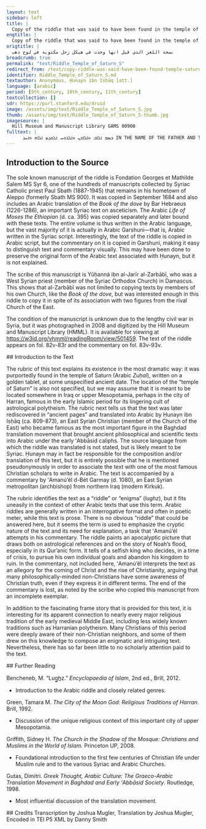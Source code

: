```yaml
---
layout: text
sidebar: left
title: |
  Copy of the riddle that was said to have been found in the temple of Saturn written on a golden tablet | نسخة اللغز الذي قيل انها وجدت في هيكل زحل مكتوبة في لوح ذهب
engtitle: |
  Copy of the riddle that was said to have been found in the temple of Saturn written on a golden tablet
origtitle: |
  نسخة اللغز الذي قيل انها وجدت في هيكل زحل مكتوبة في لوح ذهب
breadcrumb: true
permalink: "text/Riddle_Temple_of_Saturn_S"
redirect_from: /text/copy-riddle-was-said-have-been-found-temple-saturn-written-golden-tablet
identifier: Riddle_Temple_of_Saturn_S.md
textauthor: Anonymous, Ḥunayn ibn Isḥāq [att.]
language: [arabic]
period: [9th_century, 10th_century, 11th_century]
textcollection: []
sdr: https://purl.stanford.edu/druid 
image: /assets/img/text/Riddle_Temple_of_Saturn_S.jpg
thumb: /assets/img/text/Riddle_Temple_of_Saturn_S-thumb.jpg
imagesource: |
  Hill Museum and Manuscript Library GAMS 00900
fulltext: |
      ܒܣܡ ܐܠܐܒ ܘܐܠܐܒܢ ܘܐܠܪܘܚ ܐܠܩܕܤ ܐܠܐܗ ܘܐܚܕ IN THE NAME OF THE FATHER AND THE SON AND THE HOLY SPIRIT, ONE GOD نسخة اللغز الذي قيل انها وجدت في هيكل زحل مكتوبة في لوح ذهب Copy of the riddle that was said to have been found in the temple of Saturn written on a golden tablet نقل حنين ابن اسحق وجده في الصحف القديمة Translation of Ḥunayn ibn Isḥāq, who found it in ancient pages وتفسيرها للاب مار عمنويل مطران باجرمي And a commentary on it by Father ʻAmanúʼél, metropolitan of Bét Garmay وهذه هي Here it is: قال اذا ما صعد البخار الرطب من قعر البحر وانعقد في الجو سحابا هاطلا فجرت الاودية ولثقت الطرق واظلم نور الشمس والقمر فلم يعرف الليل من النهار وانقطعت السبل واغلقت ابواب المدينة ودعا كل ذي نفس الى ما اعد لنفسه. He said: When humid vapor rose from the depth of the sea and thickened in the air as clouds, coursing down so that the riverbeds flowed, the pathways were turned to mud, and the light of the sun and the moon grew dark, so night was not known from day, the roads were cut off, and the gates of the city were closed, and everyone with a soul called upon what they had prepared for themselves.  وخلا الملك في قبة فرشها الرياضي راكبا فرسا يحجبه جارية راكبة اسد. And the king secluded himself in a dome furnished with gardens, riding a horse that he kept hidden like a slave woman riding a lion. واستدعا من وزيره ما رفعوا اليه اعوانه. واخذ من تدبير امره ومملكته. He asked of his vizier what his servants had set before him, and was taken up with the administration of his affairs and his kingdom.  فاستقر الامر عنده انه ان عاش مات وان مات عاش وان اهلك مملكته انحفظت نفسه وان حفظ اعوان مملكته هلكت نفسه. Then it became fixed in his mind that if he lived he would die, and if he died he would live, and if he destroyed his kingdom, his soul would be saved, and if he saved the servants of his kingdom, his soul would be destroyed.  فاثر الموت على الحياة وحفظ نفسه على مملكته ورعيته وفي تضاعيف فكره انقشع الغمام وطلع المنيران في القوس وقد كانا غابا في العقد الشمالي. So he preferred death over life, and saved himself rather than his kingdom and his subjects. Between the lines of his thought the clouds were scattered, and the two lights rose in Sagittarius after they had been hidden away in the northern node.  فتم الى الجند والرعية ما خامر قلب الملك فهما بالارتفاع به. Then what had seized the heart of the king came to pass for the army and the subjects, so they were being wiped out by it. وفار التنور من الصنوبرة فارسل عليهم طوفان ريح وماء ولم يحدث شيا من غير شي فاجراه كالمد وعاش مستانسا بالوحدة. And water gushed forth from within the oven, فمن ضحك بكا ومن بكا ضحك. So whoever laughed wept, and whoever wept laughed. والسلم على النفوس القريبة من مبديها. والرحمة على البعيدة لتلحق بها. والسبح لناظم الكل Peace upon the souls that are close to their Creator, and mercy upon those far away so that they might catch up to them, and glory to the one who arranges all things. تم اللغز. يتلوه التفسير The riddle has ended. The commentary follows. 
--- 
```

## Introduction to the Source 
<p>The sole known manuscript of the riddle is Fondation Georges et Mathilde Salem MS Syr 6, one of the hundreds of manuscripts collected by Syriac Catholic priest Paul Sbath (1887-1945) that remains in his hometown of Aleppo (formerly Sbath MS 900). It was copied in September 1684 and also includes an Arabic translation of the <em>Book of the dove</em> by Bar Hebraeus (1226-1286), an important Syriac text on asceticism. The Arabic <em>Life of Moses the Ethiopian </em>(d. ca. 395) was copied separately and later bound with these texts. The entire volume is thus written in the Arabic language, but the vast majority of it is actually in Arabic Garshuni—that is, Arabic written in the Syriac script. Interestingly, the text of the riddle is copied in Arabic script, but the commentary on it is copied in Garshuni, making it easy to distinguish text and commentary visually. This may have been done to preserve the original form of the Arabic text associated with Ḥunayn, but it is not explained.</p> <p>The scribe of this manuscript is Yūḥanná ibn al-Jarīr al-Zarbābī, who was a West Syrian priest (member of the Syriac Orthodox Church) in Damascus. This shows that al-Zarbābī was not limited to copying texts by members of his own Church, like the <em>Book of the dove</em>, but was interested enough in this riddle to copy it in spite of its association with two figures from the rival Church of the East.</p> <p>The condition of the manuscript is unknown due to the lengthy civil war in Syria, but it was photographed in 2008 and digitized by the Hill Museum and Manuscript Library (HMML). It is available for viewing at <a href="https://w3id.org/vhmml/readingRoom/view/501459">https://w3id.org/vhmml/readingRoom/view/501459</a>. The text of the riddle appears on fol. 82v-83r and the commentary on fol. 83v-93v.</p>
## Introduction to the Text 
<p dir="ltr" id="docs-internal-guid-c87a2563-7fff-0d0b-ae19-53404f6b539c">The rubric of this text explains its existence in the most dramatic way: it was purportedly found in the temple of Saturn (Arabic <em>Zuḥal</em>), written on a golden tablet, at some unspecified ancient date. The location of the “temple of Saturn” is also not specified, but we may assume that it is meant to be located somewhere in Iraq or upper Mesopotamia, perhaps in the city of Harran, famous in the early Islamic period for its lingering cult of astrological polytheism. The rubric next tells us that the text was later rediscovered in “ancient pages” and translated into Arabic by Ḥunayn ibn Isḥāq (ca. 809-873), an East Syrian Christian (member of the Church of the East) who became famous as the most important figure in the Baghdad translation movement that brought ancient philosophical and scientific texts into Arabic under the early ʻAbbāsid caliphs. The source language from which the riddle was translated is not stated, but is likely meant to be Syriac. Ḥunayn may in fact be responsible for the composition and/or translation of this text, but it is entirely possible that he is mentioned pseudonymously in order to associate the text with one of the most famous Christian scholars to write in Arabic. The text is accompanied by a commentary by ʻAmanúʼél d-Bét Garmay (d. 1080), an East Syrian metropolitan (archbishop) from northern Iraq (modern Kirkuk).</p> <p dir="ltr" id="docs-internal-guid-bc378564-7fff-7998-3cfa-52153aa54ab0">The rubric identifies the text as a “riddle” or “enigma” (<em>lughz</em>), but it fits uneasily in the context of other Arabic texts that use this term. Arabic riddles are generally written in an interrogative format and often in poetic meter, while this text is prose. There is no obvious “riddle” that could be answered here, but it seems the term is used to emphasize the cryptic nature of the text and its need for explanation, a task that ʻAmanúʼél attempts in his commentary. The riddle paints an apocalyptic picture that draws both on astrological references and on the story of Noah’s flood, especially in its Qur’anic form. It tells of a selfish king who decides, in a time of crisis, to pursue his own individual goals and abandon his kingdom to ruin. In the commentary, not included here, ʻAmanúʼél interprets the text as an allegory for the coming of Christ and the rise of Christianity, arguing that many philosophically-minded non-Christians have some awareness of Christian truth, even if they express it in different terms. The end of the commentary is lost, as noted by the scribe who copied this manuscript from an incomplete exemplar.</p> <p dir="ltr" id="docs-internal-guid-cdf50f64-7fff-d2fc-e440-a8f4ba2afb2a">In addition to the fascinating frame story that is provided for this text, it is interesting for its apparent connection to nearly every major religious tradition of the early medieval Middle East, including less widely known traditions such as Harranian polytheism. Many Christians of this period were deeply aware of their non-Christian neighbors, and some of them drew on this knowledge to compose an enigmatic and intriguing text. Nevertheless, there has so far been little to no scholarly attention paid to the text.</p>
## Further Reading 
<p dir="ltr" id="docs-internal-guid-cab418cc-7fff-cba4-78c4-16448d0c4547">Bencheneb, M. “Lug̲h̲z.” <em>Encyclopaedia of Islam</em>, 2nd ed., Brill, 2012.</p> <ul dir="ltr"> <li>Introduction to the Arabic riddle and closely related genres.</li> </ul> <p dir="ltr">Green, Tamara M. <em>The City of the Moon God: Religious Traditions of Harran</em>. Brill, 1992.</p> <ul dir="ltr"> <li>Discussion of the unique religious context of this important city of upper Mesopotamia.</li> </ul> <p dir="ltr">Griffith, Sidney H. <em>The Church in the Shadow of the Mosque: Christians and Muslims in the World of Islam.</em> Princeton UP, 2008.</p> <ul dir="ltr"> <li>Foundational introduction to the first few centuries of Christian life under Muslim rule and to the various Syriac and Arabic Churches.</li> </ul> <p>Gutas, Dimitri. <em>Greek Thought, Arabic Culture: The Graeco-Arabic Translation Movement in Baghdad and Early ʻAbbāsid Society</em>. Routledge, 1998.</p> <ul> <li>Most influential discussion of the translation movement.</li> </ul>
## Credits
Transcription by Joshua Mugler, Translation by Joshua Mugler, Encoded in TEI P5 XML by Danny Smith

